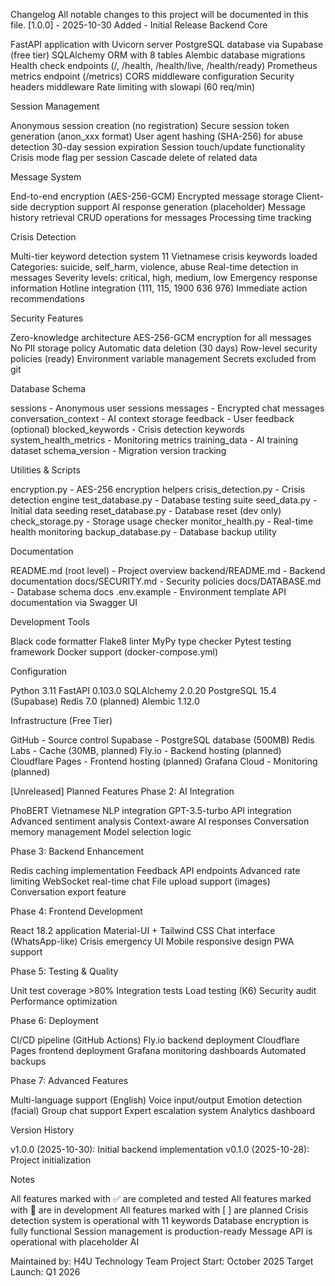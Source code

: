 Changelog
All notable changes to this project will be documented in this file.
[1.0.0] - 2025-10-30
Added - Initial Release
Backend Core

FastAPI application with Uvicorn server
PostgreSQL database via Supabase (free tier)
SQLAlchemy ORM with 8 tables
Alembic database migrations
Health check endpoints (/, /health, /health/live, /health/ready)
Prometheus metrics endpoint (/metrics)
CORS middleware configuration
Security headers middleware
Rate limiting with slowapi (60 req/min)

Session Management

Anonymous session creation (no registration)
Secure session token generation (anon_xxx format)
User agent hashing (SHA-256) for abuse detection
30-day session expiration
Session touch/update functionality
Crisis mode flag per session
Cascade delete of related data

Message System

End-to-end encryption (AES-256-GCM)
Encrypted message storage
Client-side decryption support
AI response generation (placeholder)
Message history retrieval
CRUD operations for messages
Processing time tracking

Crisis Detection

Multi-tier keyword detection system
11 Vietnamese crisis keywords loaded
Categories: suicide, self_harm, violence, abuse
Real-time detection in messages
Severity levels: critical, high, medium, low
Emergency response information
Hotline integration (111, 115, 1900 636 976)
Immediate action recommendations

Security Features

Zero-knowledge architecture
AES-256-GCM encryption for all messages
No PII storage policy
Automatic data deletion (30 days)
Row-level security policies (ready)
Environment variable management
Secrets excluded from git

Database Schema

sessions - Anonymous user sessions
messages - Encrypted chat messages
conversation_context - AI context storage
feedback - User feedback (optional)
blocked_keywords - Crisis detection keywords
system_health_metrics - Monitoring metrics
training_data - AI training dataset
schema_version - Migration version tracking

Utilities & Scripts

encryption.py - AES-256 encryption helpers
crisis_detection.py - Crisis detection engine
test_database.py - Database testing suite
seed_data.py - Initial data seeding
reset_database.py - Database reset (dev only)
check_storage.py - Storage usage checker
monitor_health.py - Real-time health monitoring
backup_database.py - Database backup utility

Documentation

README.md (root level) - Project overview
backend/README.md - Backend documentation
docs/SECURITY.md - Security policies
docs/DATABASE.md - Database schema docs
.env.example - Environment template
API documentation via Swagger UI

Development Tools

Black code formatter
Flake8 linter
MyPy type checker
Pytest testing framework
Docker support (docker-compose.yml)

Configuration

Python 3.11
FastAPI 0.103.0
SQLAlchemy 2.0.20
PostgreSQL 15.4 (Supabase)
Redis 7.0 (planned)
Alembic 1.12.0

Infrastructure (Free Tier)

GitHub - Source control
Supabase - PostgreSQL database (500MB)
Redis Labs - Cache (30MB, planned)
Fly.io - Backend hosting (planned)
Cloudflare Pages - Frontend hosting (planned)
Grafana Cloud - Monitoring (planned)


[Unreleased]
Planned Features
Phase 2: AI Integration

 PhoBERT Vietnamese NLP integration
 GPT-3.5-turbo API integration
 Advanced sentiment analysis
 Context-aware AI responses
 Conversation memory management
 Model selection logic

Phase 3: Backend Enhancement

 Redis caching implementation
 Feedback API endpoints
 Advanced rate limiting
 WebSocket real-time chat
 File upload support (images)
 Conversation export feature

Phase 4: Frontend Development

 React 18.2 application
 Material-UI + Tailwind CSS
 Chat interface (WhatsApp-like)
 Crisis emergency UI
 Mobile responsive design
 PWA support

Phase 5: Testing & Quality

 Unit test coverage >80%
 Integration tests
 Load testing (K6)
 Security audit
 Performance optimization

Phase 6: Deployment

 CI/CD pipeline (GitHub Actions)
 Fly.io backend deployment
 Cloudflare Pages frontend deployment
 Grafana monitoring dashboards
 Automated backups

Phase 7: Advanced Features

 Multi-language support (English)
 Voice input/output
 Emotion detection (facial)
 Group chat support
 Expert escalation system
 Analytics dashboard


Version History

v1.0.0 (2025-10-30): Initial backend implementation
v0.1.0 (2025-10-28): Project initialization


Notes

All features marked with ✅ are completed and tested
All features marked with 🚧 are in development
All features marked with [ ] are planned
Crisis detection system is operational with 11 keywords
Database encryption is fully functional
Session management is production-ready
Message API is operational with placeholder AI


Maintained by: H4U Technology Team
Project Start: October 2025
Target Launch: Q1 2026